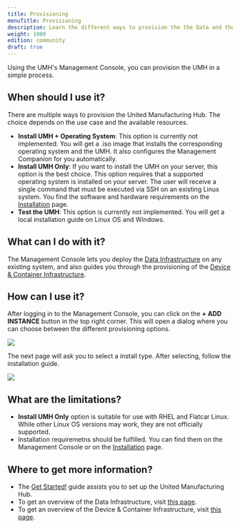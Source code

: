 ```yaml
---
title: Provisioning
menuTitle: Provisioning
description: Learn the different ways to provision the the Data and the Device & Container Infrastructures.
weight: 1000
edition: community
draft: true
---
```


Using the UMH's Management Console, you can provision the UMH in a simple process.


## When should I use it?
There are multiple ways to provision the United Manufacturing Hub. The choice depends on the use case and the available resources.

- **Install UMH + Operating System**: This option is currently not implemented. You will get a .iso image that installs the corresponding operating system and the UMH. It also configures the Management Companion for you automatically. 
- **Install UMH Only**: If you want to install the UMH on your server, this option is the best choice. This option requires that a supported operating system is installed on your server. The user will receive a single command that must be executed via SSH on an existing Linux system. You find the software and hardware requirements on the [Installation](/docs/getstarted/installation/) page.
- **Test the UMH**: This option is currently not implemented. You will get a local installation guide on Linux OS and Windows.


## What can I do with it?
The Management Console lets you deploy the [Data Infrastructure](https://www.umh.app/umh-integrated-platform-data-infrastructure) on any existing system, and also guides you through the provisioning of the [Device & Container Infrastructure](https://www.umh.app/umh-integrated-platform-device-container-infrastructure).

## How can I use it?
After logging in to the Management Console, you can click on the **+ ADD INSTANCE** button in the top right corner. This will open a dialog where you can choose between the different provisioning options.

![](/images/getstarted/installation/dashboard.png?width=80%)

The next page will ask you to select a install type. After selecting, follow the installation guide.

![](/images/features/provisioning/provision.png?width=80%)

## What are the limitations?
- **Install UMH Only** option is suitable for use with RHEL and Flatcar Linux. While other Linux OS versions may work, they are not officially supported.
- Installation requiremetns should be fulfilled. You can find them on the Management Console or on the [Installation](/docs/getstarted/installation/) page.

## Where to get more information?
- The [Get Started!](/docs/getstarted) guide assists you to set up the United Manufacturing Hub.
- To get an overview of the Data Infrastructure, visit [this page](https://www.umh.app/umh-integrated-platform-data-infrastructure).
- To get an overview of the Device & Container Infrastructure, visit [this page](https://www.umh.app/umh-integrated-platform-device-container-infrastructure).